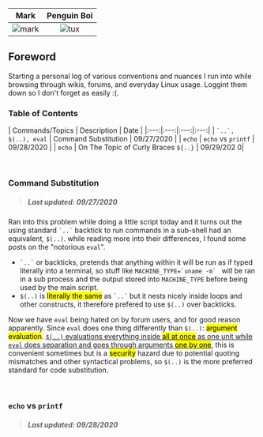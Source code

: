 Mark             |  Penguin Boi 
:-------------------------:|:-------------------------:
![mark](https://commonmark.org/help/images/favicon.png)  |  ![tux](https://upload.wikimedia.org/wikipedia/commons/thumb/3/3a/Tux_Mono.svg/140px-Tux_Mono.svg.png)

## Foreword

Starting a personal log of various conventions and nuances I run into while browsing through wikis, forums, and everyday Linux usage. Loggint them down so I don't forget as easily :(.

### Table of Contents
| Commands/Topics | Description | Date |
|:---:|:---:|:---:|:---:|
| `` `..`, $(..), eval `` | Command Substitution | 09/27/2020 |
| `echo` | `echo` vs `printf` | 09/28/2020 |
| `echo` | On The Topic of Curly Braces `${..}` | 09/29/202 0|

<br/>

### Command Substitution

> ##### Last updated: 09/27/2020

Ran into this problem while doing a little script today and it turns out the using standard `` `..` `` backtick to run commands in a sub-shell had an equivalent, `$(..)`. while reading more into their differences, I found some posts on the "notorious `eval`".

- `` `..` `` or backticks, pretends that anything within it will be run as if typed literally into a terminal, so stuff like `` MACHINE_TYPE=`uname -m`  `` will be ran in a sub process and the output stored into `MACHINE_TYPE` before being used by the main script.
  <br/>
- `$(..)` is <mark>literally the same</mark> as `` `..` `` but it nests nicely inside loops and other constructs, it therefore prefered to use `$(..)` over backticks.

Now we have `eval` being hated on by forum users, and for good reason apparently. Since `eval` does one thing differently than `$(..)`: <mark>argument evaluation</mark>. <ins>`$(..)` evaluations everything inside <mark>all at once</mark> as one unit while `eval` does separation and goes through arguments <mark>one by one</mark></ins>, this is convenient sometimes but is a <mark>security</mark> hazard due to potential quoting mismatches and other syntactical problems, so `$(..)` is the more preferred standard for code substitution.

<br/>

### `echo` vs `printf`

> ##### Last updated: 09/28/2020
